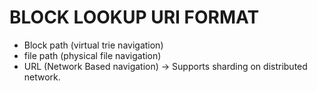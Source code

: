 # BLOCK LOOKUP URI FORMAT

- Block path (virtual trie navigation)
- file path (physical file navigation)
- URL (Network Based navigation) -> Supports sharding on distributed network.
